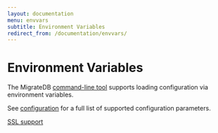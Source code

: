 ```yaml
---
layout: documentation
menu: envvars
subtitle: Environment Variables
redirect_from: /documentation/envvars/
---
```


# Environment Variables

The MigrateDB [command-line tool](/migratedb/documentation/usage/commandline) supports loading configuration via environment
variables.

See [configuration](/migratedb/documentation/configuration/parameters) for a full list of supported configuration parameters.

<p class="next-steps">
    <a class="btn btn-primary" href="/migratedb/documentation/configuration/ssl">SSL support <i class="fa fa-arrow-right"></i></a>
</p>


